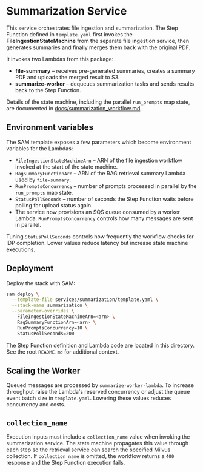 # Summarization Service

This service orchestrates file ingestion and summarization. The Step Function defined in `template.yaml` first invokes the **FileIngestionStateMachine** from the separate file ingestion service, then generates summaries and finally merges them back with the original PDF.

It invokes two Lambdas from this package:

- **file-summary** – receives pre-generated summaries, creates a summary PDF and uploads the merged result to S3.
- **summarize-worker** – dequeues summarization tasks and sends results back to the Step Function.

Details of the state machine, including the parallel `run_prompts` map state, are documented in [docs/summarization_workflow.md](../../docs/summarization_workflow.md).

## Environment variables

The SAM template exposes a few parameters which become environment variables for the Lambdas:

- `FileIngestionStateMachineArn` – ARN of the file ingestion workflow invoked at the start of the state machine.
- `RagSummaryFunctionArn` – ARN of the RAG retrieval summary Lambda used by `file-summary`.
- `RunPromptsConcurrency` – number of prompts processed in parallel by the `run_prompts` map state.
- `StatusPollSeconds` – number of seconds the Step Function waits before polling for upload status again.
- The service now provisions an SQS queue consumed by a worker Lambda. `RunPromptsConcurrency` controls how many messages are sent in parallel.

Tuning `StatusPollSeconds` controls how frequently the workflow checks for IDP completion.  Lower values reduce latency but increase state machine executions.

## Deployment

Deploy the stack with SAM:

```bash
sam deploy \
  --template-file services/summarization/template.yaml \
  --stack-name summarization \
  --parameter-overrides \
    FileIngestionStateMachineArn=<arn> \
    RagSummaryFunctionArn=<arn> \
    RunPromptsConcurrency=10 \
    StatusPollSeconds=200
```

The Step Function definition and Lambda code are located in this directory.  See the root `README.md` for additional context.

## Scaling the Worker

Queued messages are processed by `summarize-worker-lambda`. To increase
throughput raise the Lambda's reserved concurrency or adjust the queue event
batch size in `template.yaml`. Lowering these values reduces concurrency and
costs.

## `collection_name`

Execution inputs must include a ``collection_name`` value when invoking the
summarization service. The state machine propagates this value through each
step so the retrieval service can search the specified Milvus collection.
If ``collection_name`` is omitted, the workflow returns a
``400`` response and the Step Function execution fails.

